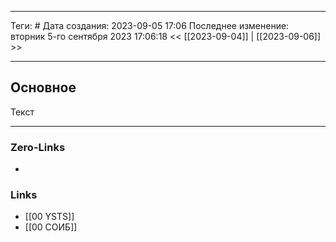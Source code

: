 ___
Теги: #
Дата создания: 2023-09-05 17:06 
Последнее изменение: вторник 5-го сентября 2023 17:06:18
<< [[2023-09-04]] | [[2023-09-06]] >> 
___
## Основное

Текст

___
### Zero-Links
- 

### Links
- [[00 YSTS]]
- [[00  СОИБ]]
